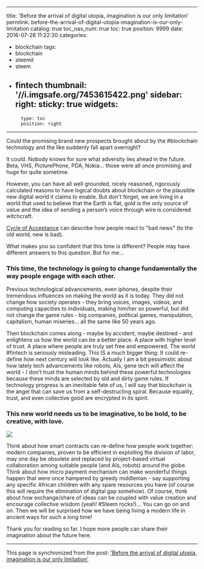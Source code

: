 
---
title: 'Before the arrival of digital utopia, imagination is our only limitation'
permlink: before-the-arrival-of-digital-utopia-imagination-is-our-only-limitation
catalog: true
toc_nav_num: true
toc: true
position: 9999
date: 2016-07-26 11:22:30
categories:
- blockchain
tags:
- blockchain
- steemit
- steem
- fintech
thumbnail: '//i.imgsafe.org/7453615422.png'
sidebar:
    right:
        sticky: true
widgets:
    -
        type: toc
        position: right
---


<p>Could the promising brand new prospects brought about by the #blockchain technology and the like suddenly fall apart overnight?</p>
<p>It could. Nobody knows for sure what adversity lies ahead in the future. Beta, VHS, PicturePhone, PDA, Nokia... those were all once promising and huge for quite sometime.</p>
<p>However, you can have all well grounded, nicely reasoned, rigorously calculated reasons to have logical doubts about blockchain or the plausible new digital world it claims to enable. But don't forget, we are living in a world that used to believe that the Earth is flat, gold is the only source of value and the idea of sending a person’s voice through wire is considered witchcraft. </p>
<p><a href="http://www.thwink.org/sustain/glossary/CycleOfAcceptance.htm" rel="noopener">Cycle of Acceptance</a> can describe how people react to &quot;bad news&quot; (to the old world, new is bad). </p>
<p>What makes you so confident that this time is different? People may have different answers to this question. But for me...</p>
<h3>This time, the technology is going to change fundamentally the way people engage with each other.</h3>
<p>Previous technological advancements, even iphones, despite their tremendous influences on making the world as it is today. They did not change how society operates - they bring voices, images, videos, and computing capacities to individuals, making him/her so powerful, but did not change the game rules - big companies, political games, manipulation, capitalism, human miseries... all the same like 50 years ago.</p>
<p>Then blockchain comes along - maybe by accident, maybe destined - and enlightens us how the world can be a better place. A place with higher level of trust. A place where people are truly set free and empowered. The world #fintech is seriously misleading. This IS a much bigger thing: It could re-define how next century will look like. Actually I am a bit pessimistic about how lately tech advancements like robots, AIs, gene tech will affect the world - I don't trust the human minds behind these powerful technologies because these minds are selected by old and dirty game rules. If technology progress is an inevitable fate of us, I will say that blockchain is the angel that can save us from a self-destructing spiral. Because equality, trust, and even collective good are encrypted in its spirit. </p>
<h3>This new world needs us to be imaginative, to be bold, to be creative, with love. </h3>
<p><img src="//i.imgsafe.org/7453615422.png" /></p>
<p>Think about how smart contracts can re-define how people work together: modern companies, proven to be efficient in exploiting the division of labor, may one day be obsolete and replaced by project-based virtual collaboration among suitable people (and AIs, robots) around the globe. Think about how micro payment mechanism can make wonderful things happen that were once hampered by greedy middleman - say supporting any specific African children with any spare resources you have (of course this will require the elimination of digital gap somehow). Of course, think about how exchange/share of ideas can be coupled with value creation and encourage collective wisdom (yeah! #Steem rocks!)... You can go on and on. Then we will be surprised how we have being living a modern life in ancient ways for such a long time!</p>
<p>Thank you for reading so far. I hope more people can share their imagination about the future here.</p>

- - -

This page is synchronized from the post: ['Before the arrival of digital utopia, imagination is our only limitation'](https://steemit.com/@deanliu/before-the-arrival-of-digital-utopia-imagination-is-our-only-limitation)
